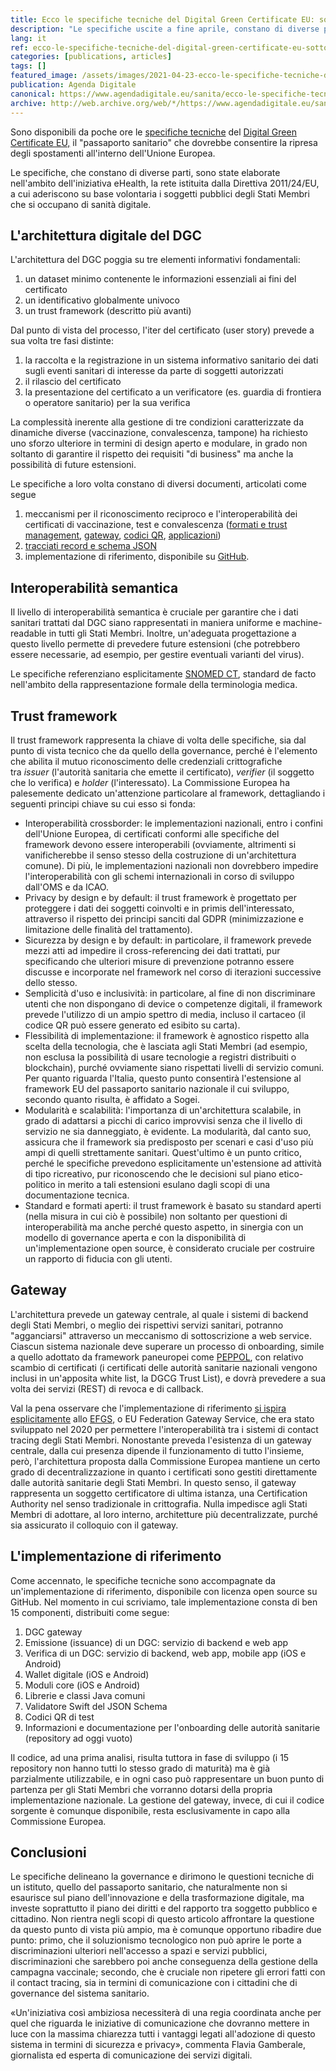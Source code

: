 ```yaml
---
title: Ecco le specifiche tecniche del Digital Green Certificate EU: sotto il cofano IT del "passaporto sanitario" europeo 
description: "Le specifiche uscite a fine aprile, constano di diverse parti, sono state elaborate nell’ambito dell’iniziativa eHealth, la rete istituita dalla Direttiva 2011/24/EU. Ecco tutti i dettagli."
lang: it
ref: ecco-le-specifiche-tecniche-del-digital-green-certificate-eu-sotto-il-cofano-it-del-passaporto-sanitario-europeo
categories: [publications, articles]
tags: []
featured_image: /assets/images/2021-04-23-ecco-le-specifiche-tecniche-del-digital-green-certificate-eu-sotto-il-cofano-it-del-passaporto-sanitario-europeo.jpg
publication: Agenda Digitale
canonical: https://www.agendadigitale.eu/sanita/ecco-le-specifiche-tecniche-del-digital-green-certificate-eu-sotto-il-cofano-it-del-passaporto-sanitario-europeo/
archive: http://web.archive.org/web/*/https://www.agendadigitale.eu/sanita/ecco-le-specifiche-tecniche-del-digital-green-certificate-eu-sotto-il-cofano-it-del-passaporto-sanitario-europeo/
---
```


Sono disponibili da poche ore le [specifiche tecniche](https://ec.europa.eu/health/ehealth/covid-19_en) del [Digital Green Certificate EU,](https://www.agendadigitale.eu/sicurezza/privacy/digital-green-certificate-attenti-ai-nostri-diritti-ecco-i-punti-sensibili/) il "passaporto sanitario" che dovrebbe consentire la ripresa degli spostamenti all'interno dell'Unione Europea.

Le specifiche, che constano di diverse parti, sono state elaborate nell'ambito dell'iniziativa eHealth, la rete istituita dalla Direttiva 2011/24/EU, a cui aderiscono su base volontaria i soggetti pubblici degli Stati Membri che si occupano di sanità digitale.

L'architettura digitale del DGC
-------------------------------

L'architettura del DGC poggia su tre elementi informativi fondamentali:

1.  un dataset minimo contenente le informazioni essenziali ai fini del certificato
2.  un identificativo globalmente univoco
3.  un trust framework (descritto più avanti)

Dal punto di vista del processo, l'iter del certificato (user story) prevede a sua volta tre fasi distinte:

1.  la raccolta e la registrazione in un sistema informativo sanitario dei dati sugli eventi sanitari di interesse da parte di soggetti autorizzati
2.  il rilascio del certificato
3.  la presentazione del certificato a un verificatore (es. guardia di frontiera o operatore sanitario) per la sua verifica

La complessità inerente alla gestione di tre condizioni caratterizzate da dinamiche diverse (vaccinazione, convalescenza, tampone) ha richiesto uno sforzo ulteriore in termini di design aperto e modulare, in grado non soltanto di garantire il rispetto dei requisiti "di business" ma anche la possibilità di future estensioni.

Le specifiche a loro volta constano di diversi documenti, articolati come segue

1.  meccanismi per il riconoscimento reciproco e l'interoperabilità dei certificati di vaccinazione, test e convalescenza ([formati e trust management](https://ec.europa.eu/health/sites/health/files/ehealth/docs/digital-green-certificates_v1_en.pdf), [gateway](https://ec.europa.eu/health/sites/health/files/ehealth/docs/digital-green-certificates_v2_en.pdf), [codici QR](https://ec.europa.eu/health/sites/health/files/ehealth/docs/digital-green-certificates_v3_en.pdf), [applicazioni](https://ec.europa.eu/health/sites/health/files/ehealth/docs/digital-green-certificates_v4_en.pdf))
2.  [tracciati record e schema JSON](https://ec.europa.eu/health/sites/health/files/ehealth/docs/digital-green-certificates_dt-specifications_en.pdf)
3.  implementazione di riferimento, disponibile su [GitHub](https://github.com/eu-digital-green-certificates).

Interoperabilità semantica
--------------------------

Il livello di interoperabilità semantica è cruciale per garantire che i dati sanitari trattati dal DGC siano rappresentati in maniera uniforme e machine-readable in tutti gli Stati Membri. Inoltre, un'adeguata progettazione a questo livello permette di prevedere future estensioni (che potrebbero essere necessarie, ad esempio, per gestire eventuali varianti del virus).

Le specifiche referenziano esplicitamente [SNOMED CT](https://www.snomed.org/snomed-ct/five-step-briefing), standard de facto nell'ambito della rappresentazione formale della terminologia medica.

Trust framework
---------------

Il trust framework rappresenta la chiave di volta delle specifiche, sia dal punto di vista tecnico che da quello della governance, perché è l'elemento che abilita il mutuo riconoscimento delle credenziali crittografiche tra *issuer* (l'autorità sanitaria che emette il certificato), *verifier* (il soggetto che lo verifica) e *holder* (l'interessato). La Commissione Europea ha palesemente dedicato un'attenzione particolare al framework, dettagliando i seguenti principi chiave su cui esso si fonda:

-   Interoperabilità crossborder: le implementazioni nazionali, entro i confini dell'Unione Europea, di certificati conformi alle specifiche del framework devono essere interoperabili (ovviamente, altrimenti si vanificherebbe il senso stesso della costruzione di un'architettura comune). Di più, le implementazioni nazionali non dovrebbero impedire l'interoperabilità con gli schemi internazionali in corso di sviluppo dall'OMS e da ICAO.
-   Privacy by design e by default: il trust framework è progettato per proteggere i dati dei soggetti coinvolti e in primis dell'interessato, attraverso il rispetto dei principi sanciti dal GDPR (minimizzazione e limitazione delle finalità del trattamento).
-   Sicurezza by design e by default: in particolare, il framework prevede mezzi atti ad impedire il cross-referencing dei dati trattati, pur specificando che ulteriori misure di prevenzione potranno essere discusse e incorporate nel framework nel corso di iterazioni successive dello stesso.
-   Semplicità d'uso e inclusività: in particolare, al fine di non discriminare utenti che non dispongano di device o competenze digitali, il framework prevede l'utilizzo di un ampio spettro di media, incluso il cartaceo (il codice QR può essere generato ed esibito su carta).
-   Flessibilità di implementazione: il framework è agnostico rispetto alla scelta della tecnologia, che è lasciata agli Stati Membri (ad esempio, non esclusa la possibilità di usare tecnologie a registri distribuiti o blockchain), purché ovviamente siano rispettati livelli di servizio comuni. Per quanto riguarda l'Italia, questo punto consentirà l'estensione al framework EU del passaporto sanitario nazionale il cui sviluppo, secondo quanto risulta, è affidato a Sogei.
-   Modularità e scalabilità: l'importanza di un'architettura scalabile, in grado di adattarsi a picchi di carico improvvisi senza che il livello di servizio ne sia danneggiato, è evidente. La modularità, dal canto suo, assicura che il framework sia predisposto per scenari e casi d'uso più ampi di quelli strettamente sanitari. Quest'ultimo è un punto critico, perché le specifiche prevedono esplicitamente un'estensione ad attività di tipo ricreativo, pur riconoscendo che le decisioni sul piano etico-politico in merito a tali estensioni esulano dagli scopi di una documentazione tecnica.
-   Standard e formati aperti: il trust framework è basato su standard aperti (nella misura in cui ciò è possibile) non soltanto per questioni di interoperabilità ma anche perché questo aspetto, in sinergia con un modello di governance aperta e con la disponibilità di un'implementazione open source, è considerato cruciale per costruire un rapporto di fiducia con gli utenti.

Gateway
-------

L'architettura prevede un gateway centrale, al quale i sistemi di backend degli Stati Membri, o meglio dei rispettivi servizi sanitari, potranno "agganciarsi" attraverso un meccanismo di sottoscrizione a web service. Ciascun sistema nazionale deve superare un processo di onboarding, simile a quello adottato da framework paneuropei come [PEPPOL](http://peppol.eu/), con relativo scambio di certificati (i certificati delle autorità sanitarie nazionali vengono inclusi in un'apposita white list, la DGCG Trust List), e dovrà prevedere a sua volta dei servizi (REST) di revoca e di callback.

Val la pena osservare che l'implementazione di riferimento [si ispira esplicitamente](https://github.com/eu-digital-green-certificates/dgc-gateway/commit/54bd521a3090b58439b66ec7d2cb07ac251513d8) allo [EFGS](https://github.com/eu-federation-gateway-service/efgs-federation-gateway), o EU Federation Gateway Service, che era stato sviluppato nel 2020 per permettere l'interoperabilità tra i sistemi di contact tracing degli Stati Membri. Nonostante preveda l'esistenza di un gateway centrale, dalla cui presenza dipende il funzionamento di tutto l'insieme, però, l'architettura proposta dalla Commissione Europea mantiene un certo grado di decentralizzazione in quanto i certificati sono gestiti direttamente dalle autorità sanitarie degli Stati Membri. In questo senso, il gateway rappresenta un soggetto certificatore di ultima istanza, una Certification Authority nel senso tradizionale in crittografia. Nulla impedisce agli Stati Membri di adottare, al loro interno, architetture più decentralizzate, purché sia assicurato il colloquio con il gateway.

L'implementazione di riferimento
--------------------------------

Come accennato, le specifiche tecniche sono accompagnate da un'implementazione di riferimento, disponibile con licenza open source su GitHub. Nel momento in cui scriviamo, tale implementazione consta di ben 15 componenti, distribuiti come segue:

1.  DGC gateway
2.  Emissione (issuance) di un DGC: servizio di backend e web app
3.  Verifica di un DGC: servizio di backend, web app, mobile app (iOS e Android)
4.  Wallet digitale (iOS e Android)
5.  Moduli core (iOS e Android)
6.  Librerie e classi Java comuni
7.  Validatore Swift del JSON Schema
8.  Codici QR di test
9.  Informazioni e documentazione per l'onboarding delle autorità sanitarie (repository ad oggi vuoto)

Il codice, ad una prima analisi, risulta tuttora in fase di sviluppo (i 15 repository non hanno tutti lo stesso grado di maturità) ma è già parzialmente utilizzabile, e in ogni caso può rappresentare un buon punto di partenza per gli Stati Membri che vorranno dotarsi della propria implementazione nazionale. La gestione del gateway, invece, di cui il codice sorgente è comunque disponibile, resta esclusivamente in capo alla Commissione Europea.

Conclusioni
-----------

Le specifiche delineano la governance e dirimono le questioni tecniche di un istituto, quello del passaporto sanitario, che naturalmente non si esaurisce sul piano dell'innovazione e della trasformazione digitale, ma investe soprattutto il piano dei diritti e del rapporto tra soggetto pubblico e cittadino. Non rientra negli scopi di questo articolo affrontare la questione da questo punto di vista più ampio, ma è comunque opportuno ribadire due punto: primo, che il soluzionismo tecnologico non può aprire le porte a discriminazioni ulteriori nell'accesso a spazi e servizi pubblici, discriminazioni che sarebbero poi anche conseguenza della gestione della campagna vaccinale; secondo, che è cruciale non ripetere gli errori fatti con il contact tracing, sia in termini di comunicazione con i cittadini che di governance del sistema sanitario.

«Un'iniziativa così ambiziosa necessiterà di una regia coordinata anche per quel che riguarda le iniziative di comunicazione che dovranno mettere in luce con la massima chiarezza tutti i vantaggi legati all'adozione di questo sistema in termini di sicurezza e privacy», commenta Flavia Gamberale, giornalista ed esperta di comunicazione dei servizi digitali.
